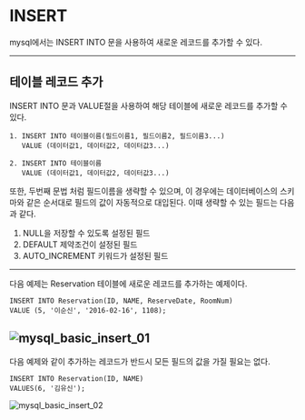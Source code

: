 # INSERT

mysql에서는 INSERT INTO 문을 사용하여 새로운 레코드를 추가할 수 있다.

---
## 테이블 레코드 추가
INSERT INTO 문과 VALUE절을 사용하여 해당 테이블에 새로운 레코드를 추가할 수 있다.

    1. INSERT INTO 테이블이름(필드이름1, 필드이름2, 필드이름3...)
       VALUE (데이터값1, 데이터값2, 데이터값3...)

    2. INSERT INTO 테이블이름
       VALUE (데이터값1, 데이터값2, 데이터값3...)

또한, 두번째 문법 처럼 필드이름을 생략할 수 있으며, 이 경우에는 데이터베이스의 스키마와 같은 순서대로 필드의 값이 자동적으로 대입된다. 이때 생략할 수 있는 필드는 다음과 같다. 

1. NULL을 저장할 수 있도록 설정된 필드
2. DEFAULT 제약조건이 설정된 필드
3. AUTO_INCREMENT 키워드가 설정된 필드
   
---

다음 예제는 Reservation 테이블에 새로운 레코드를 추가하는 예제이다.

    INSERT INTO Reservation(ID, NAME, ReserveDate, RoomNum)
    VALUE (5, '이순신', '2016-02-16', 1108);

![mysql_basic_insert_01](https://user-images.githubusercontent.com/82089918/153121368-ba10b78e-579b-48c0-a106-0af23bcd78fb.jpg)
-
다음 예제와 같이 추가하는 레코드가 반드시 모든 필드의 값을 가질 필요는 없다.

    INSERT INTO Reservation(ID, NAME)
    VALUES(6, '김유신');

![mysql_basic_insert_02](https://user-images.githubusercontent.com/82089918/153121640-c02a017d-8a05-419e-8e6d-c9312a77117d.jpg)

